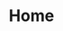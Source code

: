 ---
title: Home
herosection:
  heading: <span>Hello,</span> I'm Adam Pearson
  description01: Just an ambitious 23 year old web developer from Leeds, UK.
  description02: With over 5 years experience in Web Development, I'm looking for a new challenge which will take my career to the next level.
  image: ../media/mba-iphone-1440px.webp
section02:
  description: <p>I like to use modern technology to create clean, crisp and engaging websites with a focus on <span>engagement</span>, <span>UX</span> and <span>performance</span></p>.
  image: ../media/me.webp
---